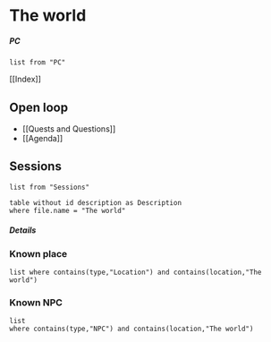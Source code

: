 # The world

##### PC
```dataview
list from "PC"
```

[[Index]]
## Open loop

- [[Quests and Questions]]
- [[Agenda]]

## Sessions
```dataview
list from "Sessions"
```

```dataview
table without id description as Description
where file.name = "The world"
```
##### Details


### Known place

```dataview 
list where contains(type,"Location") and contains(location,"The world")
```
### Known NPC

```dataview
list  
where contains(type,"NPC") and contains(location,"The world")
```